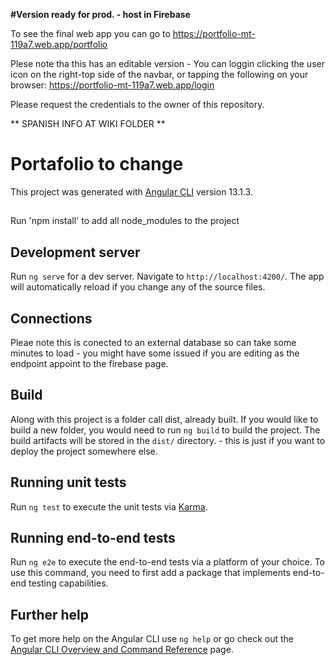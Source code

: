 **#Version ready for prod. - host in Firebase**

To see the final web app you can go to https://portfolio-mt-119a7.web.app/portfolio

Plese note tha this has an editable version - You can loggin clicking the user icon on the right-top side of the navbar, or tapping the following on your browser: https://portfolio-mt-119a7.web.app/login

Please request the credentials to the owner of this repository.

** SPANISH INFO AT WIKI FOLDER **

# Portafolio to change

This project was generated with [Angular CLI](https://github.com/angular/angular-cli) version 13.1.3.

##

Run 'npm install' to add all node_modules to the project

## Development server

Run `ng serve` for a dev server. Navigate to `http://localhost:4200/`. The app will automatically reload if you change any of the source files.

## Connections

Pleae note this is conected to an external database so can take some minutes to load - you might have some issued if you are editing as the endpoint appoint to the firebase page. 

## Build

Along with this project is a folder call dist, already built.
If you would like to build a new folder, you would need to run `ng build` to build the project. The build artifacts will be stored in the `dist/` directory. - this is just if you want to deploy the project somewhere else. 

## Running unit tests

Run `ng test` to execute the unit tests via [Karma](https://karma-runner.github.io).

## Running end-to-end tests

Run `ng e2e` to execute the end-to-end tests via a platform of your choice. To use this command, you need to first add a package that implements end-to-end testing capabilities.

## Further help

To get more help on the Angular CLI use `ng help` or go check out the [Angular CLI Overview and Command Reference](https://angular.io/cli) page.
